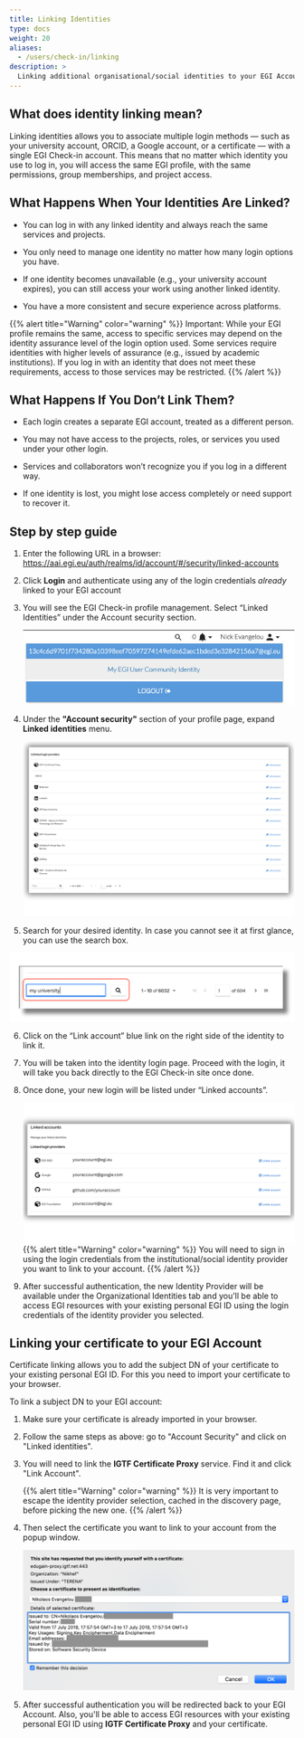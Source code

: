 ```yaml
---
title: Linking Identities
type: docs
weight: 20
aliases:
  - /users/check-in/linking
description: >
  Linking additional organisational/social identities to your EGI Account
---
```


<!--
// jscpd:ignore-start
-->

## What does identity linking mean?

Linking identities allows you to associate multiple login methods — such as your university account, ORCID, a Google account, or a certificate — with a single EGI Check-in account.
This means that no matter which identity you use to log in, you will access the same EGI profile, with the same permissions, group memberships, and project access.

## What Happens When Your Identities Are Linked?

- You can log in with any linked identity and always reach the same services and projects.

- You only need to manage one identity no matter how many login options you have.

- If one identity becomes unavailable (e.g., your university account expires), you can still access your work using another linked identity.

- You have a more consistent and secure experience across platforms.

{{% alert title="Warning" color="warning" %}} Important: While your EGI profile remains the same, access to specific services may depend on the identity assurance level of the login option used. Some services require identities with higher levels of assurance (e.g., issued by academic institutions). If you log in with an identity that does not meet these requirements, access to those services may be restricted. {{% /alert %}}

## What Happens If You Don’t Link Them?

- Each login creates a separate EGI account, treated as a different person.

- You may not have access to the projects, roles, or services you used under your other login.

- Services and collaborators won’t recognize you if you log in a different way.

- If one identity is lost, you might lose access completely or need support to recover it.

## Step by step guide

1. Enter the following URL in a browser: <https://aai.egi.eu/auth/realms/id/account/#/security/linked-accounts>

2. Click **Login** and authenticate using any of the login credentials _already_
   linked to your EGI account

3. You will see the EGI Check-in profile management. Select “Linked Identities” under the Account security section.

   ![Check-in my identity](./check-in-my-identity.png)

4. Under the **"Account security"** section of your profile page, expand
   **Linked identities** menu.

   ![Link new identity](./check-in-link-new.png)

5. Search for your desired identity. In case you cannot see it at first glance, you can use the search box.

![Search my identity](./search_identity.png)

6. Click on the “Link account” blue link on the right side of the identity to link it.
7. You will be taken into the identity login page. Proceed with the login, it will take you back directly to the EGI Check-in site once done.
8. Once done, your new login will be listed under “Linked accounts”.

   ![Link new identity intro](./check-in-link-intro.png)
   {{% alert title="Warning" color="warning" %}} You will need to sign in using the login credentials from the
   institutional/social identity provider you want to link to your account. {{% /alert %}}

9. After successful authentication, the new Identity Provider will be available
   under the Organizational Identities tab and you'll be able to access EGI
   resources with your existing personal EGI ID using the login credentials of
   the identity provider you selected.

## Linking your certificate to your EGI Account

Certificate linking allows you to add the subject DN of your certificate to your
existing personal EGI ID. For this you need to import your certificate to your
browser.

To link a subject DN to your EGI account:

1. Make sure your certificate is already imported in your browser.

2. Follow the same steps as above: go to "Account Security" and click on "Linked identities".

3. You will need to link the **IGTF Certificate Proxy** service. Find it and click "Link Account".

   {{% alert title="Warning" color="warning" %}} It is very important to escape
   the identity provider selection, cached in the discovery page, before picking
   the new one. {{% /alert %}}

4. Then select the certificate you want to link to your account from the popup
   window.

   ![Select certificate](./check-in-select-certificate.png)

5. After successful authentication you will be redirected back to your EGI
   Account. Also, you'll be able to access EGI resources with your existing
   personal EGI ID using **IGTF Certificate Proxy** and your certificate.

<!--
// jscpd:ignore-end
-->
